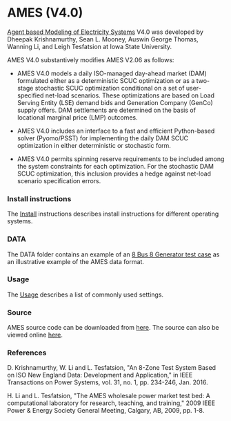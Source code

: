 
# AMES (V4.0)

[Agent based Modeling of Electricity Systems](http://www2.econ.iastate.edu/tesfatsi/AMESMarketHome.htm) V4.0 was developed by Dheepak Krishnamurthy, Sean L. Mooney, Auswin George Thomas, Wanning Li, and Leigh Tesfatsion at Iowa State University.

AMES V4.0 substantively modifies AMES V2.06 as follows:

* AMES V4.0 models a daily ISO-managed day-ahead market (DAM) formulated either as a deterministic SCUC optimization or as a two-stage stochastic SCUC optimization conditional on a set of user-specified net-load scenarios. These optimizations are based on Load Serving Entity (LSE) demand bids and Generation Company (GenCo) supply offers. DAM settlements are determined on the basis of locational marginal price (LMP) outcomes.

* AMES V4.0 includes an interface to a fast and efficient Python-based solver (Pyomo/PSST) for implementing the daily DAM SCUC optimization in either deterministic or stochastic form.

* AMES V4.0 permits spinning reserve requirements to be included among the system constraints for each optimization. For the stochastic DAM SCUC optimization, this inclusion provides a hedge against net-load scenario specification errors. 

### Install instructions

The [Install](https://github.com/ames-market/AMES-v4.0/blob/master/INSTALL.md) instructions describes install instructions for different operating systems.

### DATA

The DATA folder contains an example of an [8 Bus 8 Generator test case](https://github.com/ames-market/AMES-v4.0/blob/master/DATA/8BusTestCase_8gen.dat) as an illustrative example of the AMES data format.

### Usage

The [Usage](https://github.com/ames-market/AMES-v4.0/blob/master/USAGE.md) describes a list of commonly used settings.

### Source

AMES source code can be downloaded from [here](https://github.com/ames-market/AMES-v4.0/repository/archive.zip?ref=master).
The source can also be viewed online [here](https://github.com/ames-market/AMES-v4.0/tree/master).

### References

D. Krishnamurthy, W. Li and L. Tesfatsion, "An 8-Zone Test System Based on ISO New England Data: Development and Application," in IEEE Transactions on Power Systems, vol. 31, no. 1, pp. 234-246, Jan. 2016.

H. Li and L. Tesfatsion, "The AMES wholesale power market test bed: A computational laboratory for research, teaching, and training," 2009 IEEE Power & Energy Society General Meeting, Calgary, AB, 2009, pp. 1-8.
